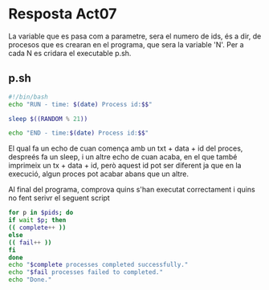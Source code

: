 # Resposta Act07
La variable que es pasa com a parametre, sera el numero de ids, és a dir, de procesos que es crearan en el programa, que sera la variable 'N'.
Per a cada N es cridara el executable p.sh.
## p.sh
```sh
#!/bin/bash
echo "RUN - time: $(date) Process id:$$"

sleep $((RANDOM % 21))

echo "END - time:$(date) Process id:$$"
```

El qual fa un echo de cuan comença amb un txt + data + id del proces, despreés fa un sleep, i un altre echo de cuan acaba, en el que també imprimeix un tx + data + id, però aquest id pot ser diferent ja que en la execució, algun proces pot acabar abans que un altre.

Al final del programa, comprova quins s'han executat correctament i quins no fent serivr el seguent script

```sh
for p in $pids; do
if wait $p; then
(( complete++ ))
else
(( fail++ ))
fi
done
echo "$complete processes completed successfully."
echo "$fail processes failed to completed."
echo "Done."
```
